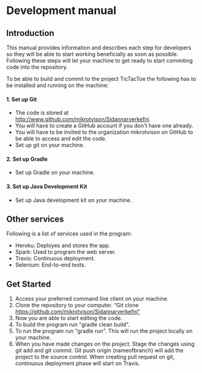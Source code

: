 # Development manual 

## Introduction 
This manual provides information and describes each step for developers so they will be able to start working beneficially as soon as possible. Following these steps will let your machine to get ready to start commiting code into the repository. 


To be able to build and commit to the project TicTacToe the following has to be installed and running on the machine:

#### 1. Set up Git
- The code is stored at http://www.github.com/mikrotvison/Sidannarverkefni. 
- You will have to create a GitHub account if you don't have one already. 
- You will have to be invited to the organization mikrotvison on GitHub to be able to access and edit the code. 
- Set up git on your machine. 

#### 2. Set up Gradle
- Set up Gradle on your machine. 

#### 3. Set up Java Development Kit
- Set up Java development kit on your machine.

## Other services

Following is a list of services used in the program: 

- Heroku: Deployes and stores the app. 
- Spark: Used to program the web server.
- Travis: Continuous deployment.
- Selenium: End-to-end tests. 

## Get Started
1.	Access your preferred command line client on your machine.
2.	Clone the repository to your computer. “Git clone https://github.com/mikrotvison/Sidannarverkefni”
3.	Now you are able to start editing the code. 
4.	To build the program run "gradle clean build".
5.	To run the program run "gradle run". This will run the project locally on your machine.
6.	When you have made changes on the project. Stage the changes using git add and git commit. Git push origin (nameofbranch) will add the project to the source control. When creating pull request on git, continuous deployment phase will start on Travis. 

